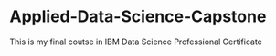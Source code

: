 # Applied-Data-Science-Capstone
This is my final coutse in IBM Data Science Professional Certificate 
